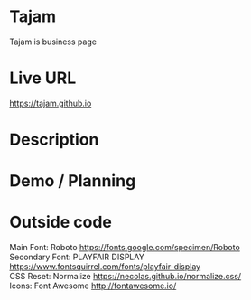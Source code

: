 # Tajam
Tajam is business page 

# Live URL
https://tajam.github.io

# Description


# Demo / Planning


# Outside code
Main Font: Roboto https://fonts.google.com/specimen/Roboto
<br>Secondary Font: PLAYFAIR DISPLAY https://www.fontsquirrel.com/fonts/playfair-display
<br>CSS Reset: Normalize https://necolas.github.io/normalize.css/
<br>Icons: Font Awesome http://fontawesome.io/
